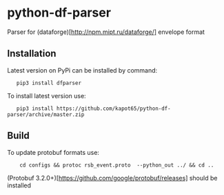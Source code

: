 # python-df-parser

Parser for (dataforge)[http://npm.mipt.ru/dataforge/] envelope format

## Installation 
Latest version on PyPi can be installed by command:

       pip3 install dfparser
       
To install latest version use:
   
       pip3 install https://github.com/kapot65/python-df-parser/archive/master.zip
       
## Build
To update protobuf formats use:

        cd configs && protoc rsb_event.proto  --python_out ../ && cd ..

(Protobuf 3.2.0+)[https://github.com/google/protobuf/releases] should be installed